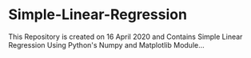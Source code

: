 # Simple-Linear-Regression
This Repository is created on 16 April 2020 and Contains Simple Linear Regression Using Python's Numpy and Matplotlib Module...
